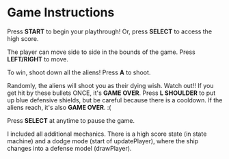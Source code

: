 # Game Instructions
Press **START** to begin your playthrough!
Or, press **SELECT** to access the high score.

The player can move side to side in the bounds of the game.
Press **LEFT/RIGHT** to move.

To win, shoot down all the aliens!
Press **A** to shoot.

Randomly, the aliens will shoot you as their dying wish.
Watch out!! If you get hit by these bullets ONCE, it's **GAME OVER**.
Press **L SHOULDER** to put up blue defensive shields, but be careful because there is a cooldown.
If the aliens reach, it's also **GAME OVER**. :(

Press **SELECT** at anytime to pause the game.

I included all additional mechanics. There is a high score state (in state machine) and a dodge mode (start of updatePlayer), where the ship changes into a defense model (drawPlayer).